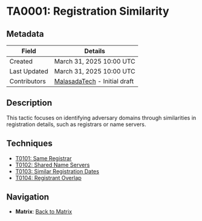# TA0001: Registration Similarity

## Metadata
| Field          | Details                                      |
|----------------|----------------------------------------------|
| Created        | March 31, 2025 10:00 UTC                    |
| Last Updated   | March 31, 2025 10:00 UTC                    |
| Contributors   | [MalasadaTech](../../contributors.md#malasadatech) - Initial draft |

## Description
This tactic focuses on identifying adversary domains through similarities in registration details, such as registrars or name servers.

## Techniques
- [T0101: Same Registrar](../../techniques/T0101.md)
- [T0102: Shared Name Servers](../../techniques/T0102.md)
- [T0103: Similar Registration Dates](../../techniques/T0103.md)
- [T0104: Registrant Overlap](../../techniques/T0104.md)

## Navigation
- **Matrix**: [Back to Matrix](../../matrix.md)
